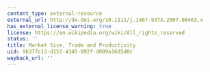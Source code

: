 ```yaml
---
content_type: external-resource
external_url: http://dx.doi.org/10.1111/j.1467-937X.2007.00463.x
has_external_license_warning: true
license: https://en.wikipedia.org/wiki/All_rights_reserved
status: ''
title: Market Size, Trade and Productivity
uid: 9b377c13-d151-4345-892f-d009a1685d0c
wayback_url: ''
---
```

